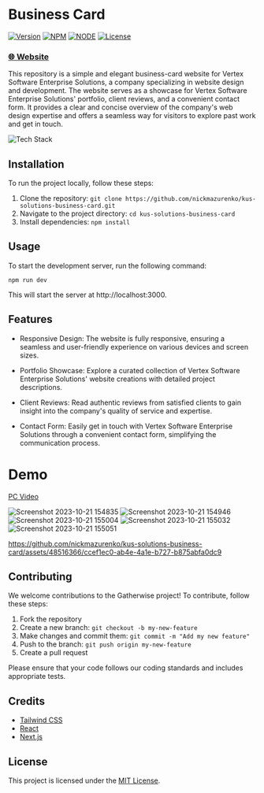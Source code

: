 # Business Card

[![Version](https://img.shields.io/static/v1?label=version&message=1.0.0&color=blue)](https://shields.io/)
[![NPM](https://img.shields.io/static/v1?label=npm&message=10.1.0color=blue)](https://shields.io/)
[![NODE](https://img.shields.io/static/v1?label=node&message=20.7.0&color=success)](https://shields.io/)
[![License](https://img.shields.io/badge/license-MIT-green.svg)](https://shields.io/)

### [🌐 Website](https://deleashers-chronos.netlify.app/)

This repository is a simple and elegant business-card website for Vertex Software Enterprise Solutions, a company specializing in website design and development. The website serves as a showcase for Vertex Software Enterprise Solutions' portfolio, client reviews, and a convenient contact form. It provides a clear and concise overview of the company's web design expertise and offers a seamless way for visitors to explore past work and get in touch.

![Tech Stack](https://github-readme-tech-stack.vercel.app/api/cards?title=Tech+Stack&align=center&titleAlign=center&lineCount=2&width=600&bg=%230D1117&badge=%23161B22&border=%2321262D&titleColor=%2358A6FF&line1=react%2Creact%2C9bf266%3Bnext.js%2Cnext.js%2C9f179b%3B&line2=prettier%2Cprettier%2Cf0a892%3Btypescript%2Ctypescript%2C1227c0%3Btailwindcss%2Ctailwindcss%2C195c11%3B)

## Installation

To run the project locally, follow these steps:

1. Clone the repository: `git clone https://github.com/nickmazurenko/kus-solutions-business-card.git`
2. Navigate to the project directory: `cd kus-solutions-business-card`
3. Install dependencies: `npm install`

## Usage

To start the development server, run the following command:

```
npm run dev
```

This will start the server at http://localhost:3000.

## Features

- Responsive Design: The website is fully responsive, ensuring a seamless and user-friendly experience on various devices and screen sizes.

- Portfolio Showcase: Explore a curated collection of Vertex Software Enterprise Solutions' website creations with detailed project descriptions.

- Client Reviews: Read authentic reviews from satisfied clients to gain insight into the company's quality of service and expertise.

- Contact Form: Easily get in touch with Vertex Software Enterprise Solutions through a convenient contact form, simplifying the communication process.

# Demo

[PC Video](https://www.dropbox.com/scl/fi/7e6krhwrbl2go0dfdnenh/pc-video_AdobeExpress.mp4?rlkey=gjplbhjobi10du18kjyozmetr&dl=0)

![Screenshot 2023-10-21 154835](https://github.com/nickmazurenko/kus-solutions-business-card/assets/48516366/38967a65-8bcb-453a-b4cd-eb4a61e4906c)
![Screenshot 2023-10-21 154946](https://github.com/nickmazurenko/kus-solutions-business-card/assets/48516366/5429133b-8f83-4b58-a2d7-8f6101e77be0)
![Screenshot 2023-10-21 155004](https://github.com/nickmazurenko/kus-solutions-business-card/assets/48516366/54b32b39-2dc9-423e-a2d7-b1b62860b975)
![Screenshot 2023-10-21 155032](https://github.com/nickmazurenko/kus-solutions-business-card/assets/48516366/58d33c26-ada7-40b8-956c-83ff0a3a0f68)
![Screenshot 2023-10-21 155051](https://github.com/nickmazurenko/kus-solutions-business-card/assets/48516366/ed11c583-39c5-4583-a387-7ef1ad149f92)

https://github.com/nickmazurenko/kus-solutions-business-card/assets/48516366/ccef1ec0-ab4e-4a1e-b727-b875abfa0dc9

## Contributing

We welcome contributions to the Gatherwise project! To contribute, follow these steps:

1. Fork the repository
2. Create a new branch: `git checkout -b my-new-feature`
3. Make changes and commit them: `git commit -m "Add my new feature"`
4. Push to the branch: `git push origin my-new-feature`
5. Create a pull request

Please ensure that your code follows our coding standards and includes appropriate tests.

## Credits

- [Tailwind CSS](https://tailwindcss.com/)
- [React](https://reactjs.org/)
- [Next.js](https://nextjs.org/)

## License

This project is licensed under the [MIT License](https://opensource.org/licenses/MIT).
